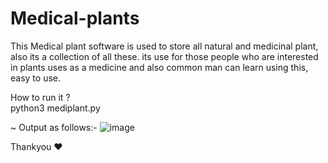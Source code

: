 # Medical-plants
This Medical plant software is used to store all natural and medicinal plant, also its a collection of all these. its use for those people who are interested in plants uses as a medicine and also common man can learn using this, easy to use. 


How to run it ? </br>
         python3 mediplant.py 
                    

~ Output as follows:-
![image](https://github.com/1cYinfinity/Medical-plants/assets/55952519/87e9b70a-17a7-433d-bee4-8e2ddd238774)


Thankyou ❤️
